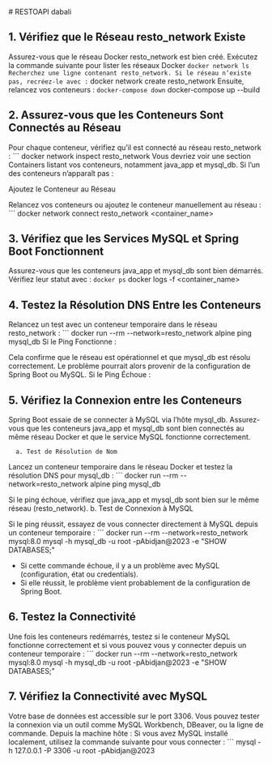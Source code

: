 #  R E S T O A P I  dabali 

## 1. Vérifiez que le Réseau resto_network Existe
   Assurez-vous que le réseau Docker resto_network est bien créé. Exécutez la commande suivante pour lister les réseaux Docker 
      ``` docker network ls
   Recherchez une ligne contenant resto_network. Si le réseau n’existe pas, recréez-le avec :
      ``` docker network create resto_network
   Ensuite, relancez vos conteneurs :
      ``` docker-compose down
      ``` docker-compose up --build

## 2. Assurez-vous que les Conteneurs Sont Connectés au Réseau
   Pour chaque conteneur, vérifiez qu’il est connecté au réseau resto_network :
       ``` docker network inspect resto_network
   Vous devriez voir une section Containers listant vos conteneurs, notamment java_app et mysql_db. Si l’un des conteneurs n’apparaît pas :

  Ajoutez le Conteneur au Réseau

  Relancez vos conteneurs ou ajoutez le conteneur manuellement au réseau :
       ``` docker network connect resto_network <container_name>


## 3. Vérifiez que les Services MySQL et Spring Boot Fonctionnent
  Assurez-vous que les conteneurs java_app et mysql_db sont bien démarrés. Vérifiez leur statut avec :
       ``` docker ps
       ``` docker logs -f <container_name>


## 4. Testez la Résolution DNS Entre les Conteneurs
  Relancez un test avec un conteneur temporaire dans le réseau resto_network :
       ``` docker run --rm --network=resto_network alpine ping mysql_db
  Si le Ping Fonctionne :

  Cela confirme que le réseau est opérationnel et que mysql_db est résolu correctement. 
  Le problème pourrait alors provenir de la configuration de Spring Boot ou MySQL.
  Si le Ping Échoue :

## 5. Vérifiez la Connexion entre les Conteneurs
  Spring Boot essaie de se connecter à MySQL via l’hôte mysql_db. Assurez-vous que les conteneurs java_app et mysql_db sont bien connectés au même réseau Docker
  et que le service MySQL fonctionne correctement.

      a. Test de Résolution de Nom
  Lancez un conteneur temporaire dans le réseau Docker et testez la résolution DNS pour mysql_db :
       ``` docker run --rm --network=resto_network alpine ping mysql_db

  Si le ping échoue, vérifiez que java_app et mysql_db sont bien sur le même réseau (resto_network).
      b. Test de Connexion à MySQL

  Si le ping réussit, essayez de vous connecter directement à MySQL depuis un conteneur temporaire :
        ``` docker run --rm --network=resto_network mysql:8.0 mysql -h mysql_db -u root -pAbidjan@2023 -e "SHOW DATABASES;"

  - Si cette commande échoue, il y a un problème avec MySQL (configuration, état ou credentials).
  - Si elle réussit, le problème vient probablement de la configuration de Spring Boot.


## 6. Testez la Connectivité

Une fois les conteneurs redémarrés, testez si le conteneur MySQL fonctionne correctement et si vous pouvez vous y connecter depuis un conteneur temporaire :
     ``` docker run --rm --network=resto_network mysql:8.0 mysql -h mysql_db -u root -pAbidjan@2023 -e "SHOW DATABASES;"

## 7. Vérifiez la Connectivité avec MySQL

   Votre base de données est accessible sur le port 3306. Vous pouvez tester la connexion via un outil comme MySQL Workbench, DBeaver, ou la ligne de commande.
   Depuis la machine hôte :
Si vous avez MySQL installé localement, utilisez la commande suivante pour vous connecter :
        ``` mysql -h 127.0.0.1 -P 3306 -u root -pAbidjan@2023



 
 
